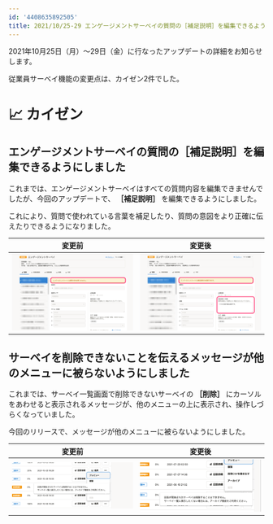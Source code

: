 ```yaml
---
id: '4408635892505'
title: 2021/10/25-29 エンゲージメントサーベイの質問の［補足説明］を編集できるようにしました 他1件
---
```

2021年10月25日（月）〜29日（金）に行なったアップデートの詳細をお知らせします。

従業員サーベイ機能の変更点は、カイゼン2件でした。

# 📈 カイゼン

## エンゲージメントサーベイの質問の［補足説明］を編集できるようにしました

これまでは、エンゲージメントサーベイはすべての質問内容を編集できませんでしたが、今回のアップデートで、 **［補足説明］** を編集できるようにしました。

これにより、質問で使われている言葉を補足したり、質問の意図をより正確に伝えたりできるようになりました。

| 変更前 | 変更後 |
| --- | --- |
| ![](./before_img.png) | ![](./after_img.png) |

## サーベイを削除できないことを伝えるメッセージが他のメニューに被らないようにしました

これまでは、サーベイ一覧画面で削除できないサーベイの **［削除］** にカーソルをあわせると表示されるメッセージが、他のメニューの上に表示され、操作しづらくなっていました。

今回のリリースで、メッセージが他のメニューに被らないようにしました。

| 変更前 | 変更後 |
| --- | --- |
| ![](./before_02.png) | ![](./after_02.png) |
